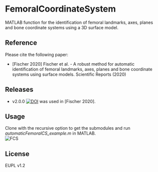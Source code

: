 # FemoralCoordinateSystem
MATLAB function for the identification of femoral landmarks, axes, planes and bone coordinate systems using a 3D surface model.

## Reference
Please cite the following paper:<br/>
- [Fischer 2020] Fischer et al. - A robust method for automatic identification of femoral landmarks, axes, planes and bone coordinate systems using surface models. Scientific Reports (2020)

## Releases
- v2.0.0 [![DOI](https://zenodo.org/badge/DOI/10.5281/zenodo.4280957.svg)](https://doi.org/10.5281/zenodo.4280957) was used in [Fischer 2020]. 

## Usage 
Clone with the recursive option to get the submodules and run *automaticFemoralCS_example.m* in MATLAB.<br/>
![FCS](https://user-images.githubusercontent.com/43516130/99557046-882d5a80-29c2-11eb-8a3d-27e3d4ddf3fa.jpg)

## License
EUPL v1.2

